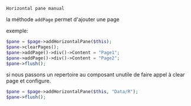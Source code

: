 `Horizontal pane manual`

la méthode `addPage` permet d'ajouter une page

exemple:
```php
$pane = $page->addHorizontalPane($this); 
$pane->clearPages();
$pane->addPage()->div()->Content = "Page1";
$pane->addPage()->div()->Content = "Page2";
$pane->flush();
```

si nous passons un repertoire au composant unutile de faire appel à clear page et configure.
```php
$pane = $page->addHorizontalPane($this, "Data/R");
$pane->flush(); 
```

